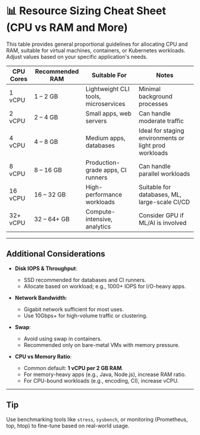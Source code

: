 # 📊 Resource Sizing Cheat Sheet (CPU vs RAM and More)

This table provides general proportional guidelines for allocating CPU and RAM, suitable for virtual machines, containers, or Kubernetes workloads. Adjust values based on your specific application's needs.

| CPU Cores | Recommended RAM | Suitable For                    | Notes                                                  |
|-----------|------------------|----------------------------------|--------------------------------------------------------|
| 1 vCPU    | 1 – 2 GB         | Lightweight CLI tools, microservices | Minimal background processes                          |
| 2 vCPU    | 2 – 4 GB         | Small apps, web servers         | Can handle moderate traffic                           |
| 4 vCPU    | 4 – 8 GB         | Medium apps, databases          | Ideal for staging environments or light prod workloads |
| 8 vCPU    | 8 – 16 GB        | Production-grade apps, CI runners | Can handle parallel workloads                         |
| 16 vCPU   | 16 – 32 GB       | High-performance workloads       | Suitable for databases, ML, large-scale CI/CD         |
| 32+ vCPU  | 32 – 64+ GB      | Compute-intensive, analytics     | Consider GPU if ML/AI is involved                     |

---

## Additional Considerations

- **Disk IOPS & Throughput**:
  - SSD recommended for databases and CI runners.
  - Allocate based on workload; e.g., 1000+ IOPS for I/O-heavy apps.

- **Network Bandwidth**:
  - Gigabit network sufficient for most uses.
  - Use 10Gbps+ for high-volume traffic or clustering.

- **Swap**:
  - Avoid using swap in containers.
  - Recommended only on bare-metal VMs with memory pressure.

- **CPU vs Memory Ratio**:
  - Common default: **1 vCPU per 2 GB RAM**.
  - For memory-heavy apps (e.g., Java, Node.js), increase RAM ratio.
  - For CPU-bound workloads (e.g., encoding, CI), increase vCPU.

---

## Tip

Use benchmarking tools like `stress`, `sysbench`, or monitoring (Prometheus, top, htop) to fine-tune based on real-world usage.

